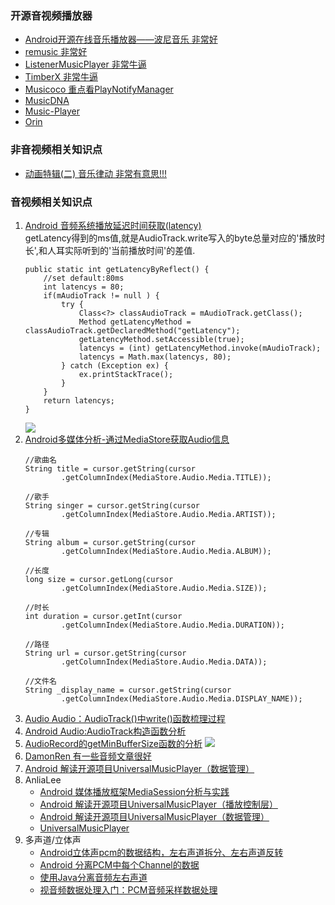 ### 开源音视频播放器
- [Android开源在线音乐播放器——波尼音乐 非常好](https://github.com/wangchenyan/ponymusic)
- [remusic 非常好](https://github.com/aa112901/remusic)
- [ListenerMusicPlayer 非常牛逼](https://github.com/hefuyicoder/ListenerMusicPlayer)
- [TimberX 非常牛逼](https://github.com/naman14/TimberX)
- [Musicoco 重点看PlayNotifyManager](https://github.com/DuanJiaNing/Musicoco)
- [MusicDNA](https://github.com/harjot-oberai/MusicDNA)
- [Music-Player](https://github.com/andremion/Music-Player)
- [Orin](https://github.com/aliumujib/Orin)
### 非音视频相关知识点
- [动画特辑(二) 音乐律动 非常有意思!!!](https://juejin.im/post/6854573220285284365)
### 音视频相关知识点
1. [Android 音频系统播放延迟时间获取(latency)](https://blog.csdn.net/King1425/article/details/104901314)
    <br>
    getLatency得到的ms值,就是AudioTrack.write写入的byte总量对应的'播放时长',和人耳实际听到的'当前播放时间'的差值.
    ```
    public static int getLatencyByReflect() {
        //set default:80ms
        int latencys = 80;
        if(mAudioTrack != null ) {
            try {
                Class<?> classAudioTrack = mAudioTrack.getClass();
                Method getLatencyMethod = classAudioTrack.getDeclaredMethod("getLatency");
                getLatencyMethod.setAccessible(true);
                latencys = (int) getLatencyMethod.invoke(mAudioTrack);
                latencys = Math.max(latencys, 80);
            } catch (Exception ex) {
                ex.printStackTrace();
            }
        }
        return latencys;
    }
    ```
    ![](//p3-juejin.byteimg.com/tos-cn-i-k3u1fbpfcp/9903cf7b3f86416bbb5382a8eb492741~tplv-k3u1fbpfcp-zoom-1.image)
2. [Android多媒体分析-通过MediaStore获取Audio信息](https://blog.csdn.net/sl1990129/article/details/79932720)
    ```
    //歌曲名  
    String title = cursor.getString(cursor  
            .getColumnIndex(MediaStore.Audio.Media.TITLE));  
      
    //歌手  
    String singer = cursor.getString(cursor  
            .getColumnIndex(MediaStore.Audio.Media.ARTIST));  
      
    //专辑  
    String album = cursor.getString(cursor  
            .getColumnIndex(MediaStore.Audio.Media.ALBUM));  
      
    //长度  
    long size = cursor.getLong(cursor  
            .getColumnIndex(MediaStore.Audio.Media.SIZE));  
      
    //时长  
    int duration = cursor.getInt(cursor  
            .getColumnIndex(MediaStore.Audio.Media.DURATION));  
      
    //路径  
    String url = cursor.getString(cursor  
            .getColumnIndex(MediaStore.Audio.Media.DATA));  
      
    //文件名
    String _display_name = cursor.getString(cursor  
            .getColumnIndex(MediaStore.Audio.Media.DISPLAY_NAME));
    ```
3. [Audio Audio：AudioTrack()中write()函数梳理过程](https://blog.csdn.net/qq_43443900/article/details/103959485)
4. [Android Audio:AudioTrack构造函数分析](https://blog.csdn.net/qq_43443900/article/details/103933776)
5. [AudioRecord的getMinBufferSize函数的分析](https://blog.csdn.net/ameyume/article/details/7677687)
    ![](//p3-juejin.byteimg.com/tos-cn-i-k3u1fbpfcp/0063cbcfa5634cf282da4cce02dab715~tplv-k3u1fbpfcp-zoom-1.image)
6. [DamonRen 有一些音频文章很好](https://juejin.im/user/3491704658998312/posts)
7. [Android 解读开源项目UniversalMusicPlayer（数据管理）](https://juejin.im/post/6844903586392981518)
8. AnliaLee
	- [Android 媒体播放框架MediaSession分析与实践](https://juejin.im/post/6844903575814930439)
    - [Android 解读开源项目UniversalMusicPlayer（播放控制层）](https://juejin.im/post/6844903583557615629)
    - [Android 解读开源项目UniversalMusicPlayer（数据管理）](https://juejin.im/post/6844903586392981518)
    - [UniversalMusicPlayer](https://github.com/android/uamp)
9. 多声道/立体声
	- [Android立体声pcm的数据结构，左右声道拆分、左右声道反转](https://blog.csdn.net/hi_ugly/article/details/80977850)
    - [Android 分离PCM中每个Channel的数据](https://blog.csdn.net/zchy198799/article/details/98882894)
    - [使用Java分离音频左右声道](https://www.jianshu.com/p/cc9e0ee2661d)
    - [视音频数据处理入门：PCM音频采样数据处理](https://blog.csdn.net/leixiaohua1020/article/details/50534316)
